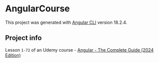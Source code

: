# AngularCourse

This project was generated with [Angular CLI](https://github.com/angular/angular-cli) version 18.2.4.

## Project info

Lesson `1-72` of an Udemy course - [Angular - The Complete Guide (2024 Edition)](https://www.udemy.com/course/the-complete-guide-to-angular-2/)
